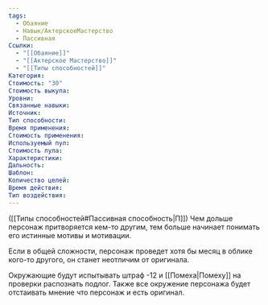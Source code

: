 ```yaml
---
tags:
  - Обаяние
  - Навык/АктерскоеМастерство
  - Пассивная
Ссылки:
  - "[[Обаяние]]"
  - "[[Актерское Мастерство]]"
  - "[[Типы способностей]]"
Категория: 
Стоимость: "30"
Стоимость выкупа:
Уровни:
Связанные навыки:
Источник:
Тип способности:
Время применения:
Стоимость применения:
Используемый пул:
Стоимость пула:
Характеристики:
Дальность:
Шаблон:
Количество целей:
Время действия:
Тип воздействия:
---
```

([[Типы способностей#Пассивная способность|П]]) Чем дольше персонаж притворяется кем-то другим, тем больше начинает понимать его истинные мотивы и мотивации. 

Если в общей сложности, персонаж проведет хотя бы месяц в облике кого-то другого, он станет неотличим от оригинала. 

Окружающие будут испытывать штраф -12 и [[Помеха|Помеху]] на проверки распознать подлог. Также все окружение персонажа будет отстаивать мнение что персонаж и есть оригинал. 